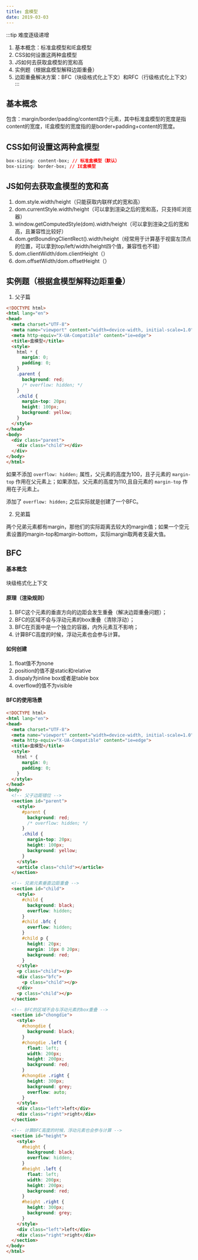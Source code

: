 ```yaml
---
title: 盒模型
date: 2019-03-03
---
```


:::tip 难度逐级递增
1. 基本概念：标准盒模型和IE盒模型
2. CSS如何设置这两种盒模型
3. JS如何去获取盒模型的宽和高
4. 实例题（根据盒模型解释边距重叠）
5. 边距重叠解决方案：BFC（块级格式化上下文）和RFC（行级格式化上下文）
:::

## 基本概念
包含：margin/border/padding/content四个元素，其中标准盒模型的宽度是指content的宽度，IE盒模型的宽度指的是border+padding+content的宽度。

## CSS如何设置这两种盒模型
```css
box-sizing: content-box; // 标准盒模型（默认）
box-sizing: border-box; // IE盒模型
```

## JS如何去获取盒模型的宽和高

1. dom.style.width/height（只能获取内联样式的宽和高）
2. dom.currentStyle.width/height（可以拿到渲染之后的宽和高，只支持IE浏览器）
3. window.getComputedStyle(dom).width/height（可以拿到渲染之后的宽和高，且兼容性比较好）
4. dom.getBoundingClientRect().width/height（经常用于计算基于视窗左顶点的位置，可以拿到top/left/width/height四个值，兼容性也不错）
5. dom.clientWidth/dom.clientHeight（）
6. dom.offsetWidth/dom.offsetHeight（）

## 实例题（根据盒模型解释边距重叠）

1. 父子篇

```html
<!DOCTYPE html>
<html lang="en">
<head>
  <meta charset="UTF-8">
  <meta name="viewport" content="width=device-width, initial-scale=1.0">
  <meta http-equiv="X-UA-Compatible" content="ie=edge">
  <title>盒模型</title>
  <style>
    html * {
      margin: 0;
      padding: 0;
    }
    .parent {
      background: red;
      /* overflow: hidden; */
    }
    .child {
      margin-top: 20px;
      height: 100px;
      background: yellow;
    }
  </style>
</head>
<body>
  <div class="parent">
    <div class="child"></div>
  </div>
</body>
</html>
```

如果不添加 `overflow: hidden;` 属性，父元素的高度为100，且子元素的 `margin-top` 作用在父元素上；如果添加，父元素的高度为110,且自元素的 `margin-top` 作用在子元素上。

添加了 `overflow: hidden;` 之后实际就是创建了一个BFC。

2. 兄弟篇

两个兄弟元素都有margin，那他们的实际距离去较大的margin值；如果一个空元素设置的margin-top和margin-bottom，实际margin取两者支最大值。

## BFC

#### 基本概念

块级格式化上下文

#### 原理（渲染规则）

1. BFC这个元素的垂直方向的边距会发生重叠（解决边距重叠问题）；
2. BFC的区域不会与浮动元素的box重叠（清除浮动）；
3. BFC在页面中是一个独立的容器，内外元素互不影响；
4. 计算BFC高度的时候，浮动元素也会参与计算。

#### 如何创建

1. float值不为none
2. position的值不是static和relative
3. dispaly为inline box或者是table box
4. overflow的值不为visible

#### BFC的使用场景

```html
<!DOCTYPE html>
<html lang="en">
<head>
  <meta charset="UTF-8">
  <meta name="viewport" content="width=device-width, initial-scale=1.0">
  <meta http-equiv="X-UA-Compatible" content="ie=edge">
  <title>盒模型</title>
  <style>
    html * {
      margin: 0;
      padding: 0;
    }
  </style>
</head>
<body>
  <!-- 父子边距错位 -->
  <section id="parent">
    <style>
      #parent {
        background: red;
        /* overflow: hidden; */
      }
      .child {
        margin-top: 20px;
        height: 100px;
        background: yellow;
      }
    </style>
    <article class="child"></article>
  </section>

  <!-- 兄弟元素垂直边距重叠 -->
  <section id="child">
    <style>
      #child {
        background: black;
        overflow: hidden;
      }
      #child .bfc {
        overflow: hidden;
      }
      #child p {
        height: 20px;
        margin: 10px 0 20px;
        background: red;
      }
    </style>
    <p class="child"></p>
    <div class="bfc">
      <p class="child"></p>
    </div>
    <p class="child"></p>
  </section>

  <!-- BFC的区域不会与浮动元素的box重叠 -->
  <section id="chongdie">
    <style>
      #chongdie {
        background: black;
      }
      #chongdie .left {
        float: left;
        width: 200px;
        height: 200px;
        background: red;
      }
      #chongdie .right {
        height: 300px;
        background: grey;
        overflow: auto;
      }
    </style>
    <div class="left">left</div>
    <div class="right">right</div>
  </section>

  <!-- 计算BFC高度的时候，浮动元素也会参与计算 -->
  <section id="height">
    <style>
      #height {
        background: black;
        overflow: hidden;
      }
      #height .left {
        float: left;
        width: 200px;
        height: 200px;
        background: red;
      }
      #height .right {
        height: 300px;
        background: grey;
      }
    </style>
    <div class="left">left</div>
    <div class="right">right</div>
  </section>
</body>
</html>
```

